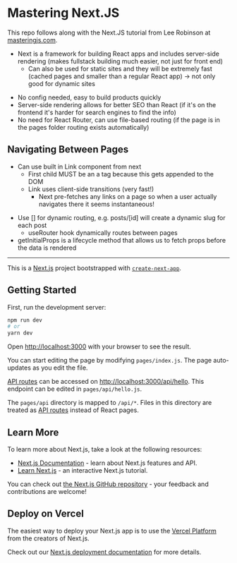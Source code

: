 # Mastering Next.JS

This repo follows along with the Next.JS tutorial from Lee Robinson at [masteringjs.com](https://masteringnextjs.com/).

- Next is a framework for building React apps and includes server-side rendering (makes fullstack building much easier, not just for front end)
  - Can also be used for static sites and they will be extremely fast (cached pages and smaller than a regular React app) -> not only good for dynamic sites

* No config needed, easy to build products quickly
* Server-side rendering allows for better SEO than React (if it's on the frontend it's harder for search engines to find the info)
* No need for React Router, can use file-based routing (if the page is in the pages folder routing exists automatically)

## Navigating Between Pages

- Can use built in Link component from next
  - First child MUST be an a tag because this gets appended to the DOM
  * Link uses client-side transitions (very fast!)
    - Next pre-fetches any links on a page so when a user actually navigates there it seems instantaneous!

* Use [] for dynamic routing, e.g. posts/[id] will create a dynamic slug for each post
  - useRouter hook dynamically routes between pages
* getInitialProps is a lifecycle method that allows us to fetch props before the data is rendered

---

This is a [Next.js](https://nextjs.org/) project bootstrapped with [`create-next-app`](https://github.com/vercel/next.js/tree/canary/packages/create-next-app).

## Getting Started

First, run the development server:

```bash
npm run dev
# or
yarn dev
```

Open [http://localhost:3000](http://localhost:3000) with your browser to see the result.

You can start editing the page by modifying `pages/index.js`. The page auto-updates as you edit the file.

[API routes](https://nextjs.org/docs/api-routes/introduction) can be accessed on [http://localhost:3000/api/hello](http://localhost:3000/api/hello). This endpoint can be edited in `pages/api/hello.js`.

The `pages/api` directory is mapped to `/api/*`. Files in this directory are treated as [API routes](https://nextjs.org/docs/api-routes/introduction) instead of React pages.

## Learn More

To learn more about Next.js, take a look at the following resources:

- [Next.js Documentation](https://nextjs.org/docs) - learn about Next.js features and API.
- [Learn Next.js](https://nextjs.org/learn) - an interactive Next.js tutorial.

You can check out [the Next.js GitHub repository](https://github.com/vercel/next.js/) - your feedback and contributions are welcome!

## Deploy on Vercel

The easiest way to deploy your Next.js app is to use the [Vercel Platform](https://vercel.com/new?utm_medium=default-template&filter=next.js&utm_source=create-next-app&utm_campaign=create-next-app-readme) from the creators of Next.js.

Check out our [Next.js deployment documentation](https://nextjs.org/docs/deployment) for more details.
